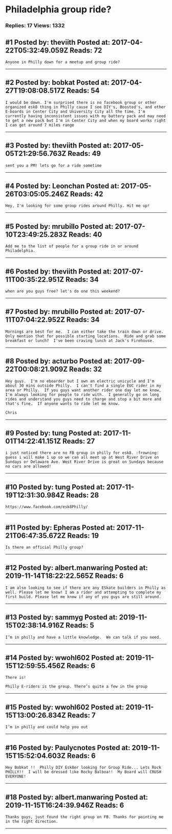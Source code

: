 # Philadelphia group ride?

### Replies: 17 Views: 1332

## \#1 Posted by: theviith Posted at: 2017-04-22T05:32:49.059Z Reads: 72

```
Anyone in Philly down for a meetup and group ride?
```

---
## \#2 Posted by: bobkat Posted at: 2017-04-27T19:08:08.517Z Reads: 54

```
I would be down. I'm surprised there is no facebook group or other organized esk8 thing in Philly cause I see DIY's, Boosted's, and other E-boards in Center City and University City all the time. I'm currently having inconsistent issues with my battery pack and may need to get a new pack but I'm in Center City and when my board works right I can get around 7 miles range
```

---
## \#3 Posted by: theviith Posted at: 2017-05-05T21:29:56.763Z Reads: 49

```
sent you a PM! lets go for a ride sometime
```

---
## \#4 Posted by: Leonchan Posted at: 2017-05-26T03:05:05.246Z Reads: 42

```
Hey, I'm looking for some group rides around Philly. Hit me up!
```

---
## \#5 Posted by: mrubillo Posted at: 2017-07-10T23:49:25.283Z Reads: 40

```
Add me to the list of people for a group ride in or around Philadelphia.
```

---
## \#6 Posted by: theviith Posted at: 2017-07-11T00:35:22.951Z Reads: 34

```
when are you guys free? let's do one this weekend?
```

---
## \#7 Posted by: mrubillo Posted at: 2017-07-11T07:04:22.952Z Reads: 34

```
Mornings are best for me.  I can either take the train down or drive.  Only mention that for possible starting locations.  Ride and grab some breakfast or lunch?  I've been craving lunch at Jack's Firehouse.
```

---
## \#8 Posted by: acturbo Posted at: 2017-09-22T00:08:21.909Z Reads: 32

```
Hey guys.  I'm no eboarder but I own an electric unicycle and I'm about 30 mins outside Philly.  I can't find a single EUC rider in my area or Philly.  If you guys want another rider one day let me know, I'm always looking for people to ride with.  I generally go on long rides and understand you guys need to charge and stop a bit more and that's fine.  If anyone wants to ride let me know.

Chris
```

---
## \#9 Posted by: tung Posted at: 2017-11-01T14:22:41.151Z Reads: 27

```
i just noticed there are no FB group in philly for esk8. :frowning:
guess i will make 1 up so we can all meet up at West River Drive on Sundays or Delaware Ave. West River Drive is great on Sundays because no cars are allowed!
```

---
## \#10 Posted by: tung Posted at: 2017-11-19T12:31:30.984Z Reads: 28

```
https://www.facebook.com/esk8Philly/
```

---
## \#11 Posted by: Epheras Posted at: 2017-11-21T06:47:35.672Z Reads: 19

```
Is there an official Philly group?
```

---
## \#12 Posted by: albert.manwaring Posted at: 2019-11-14T18:22:22.565Z Reads: 6

```
I am also looking to see if there are any ESkate builders in Philly as well. Please let me know! I am a rider and attempting to complete my first build. Please let me know if any of you guys are still around.
```

---
## \#13 Posted by: sammyg Posted at: 2019-11-15T02:38:14.916Z Reads: 5

```
I’m in philly and have a little knowledge.  We can talk if you need.
```

---
## \#14 Posted by: wwohl602 Posted at: 2019-11-15T12:59:55.456Z Reads: 6

```
There is! 

Philly E-riders is the group. There’s quite a few in the group
```

---
## \#15 Posted by: wwohl602 Posted at: 2019-11-15T13:00:26.834Z Reads: 7

```
I’m in philly and could help you out
```

---
## \#16 Posted by: Paulycnotes Posted at: 2019-11-15T15:52:04.603Z Reads: 6

```
Hey Bobkat !!  Philly DIY Esk8er looking for Group Ride... Lets Rock PHILLY!!  I will be dressed like Rocky Balboa!!  My Board will CRUSH EVERYONE!
```

---
## \#18 Posted by: albert.manwaring Posted at: 2019-11-15T16:24:39.946Z Reads: 6

```
Thanks guys, just found the right group on FB. Thanks for pointing me in the right direction.
```

---

